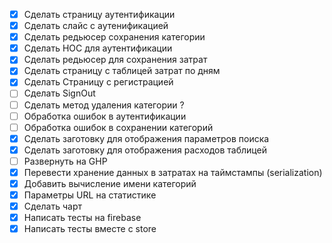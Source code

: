 - [x] Сделать страницу аутентификации
- [x] Сделать слайс с аутенификацией
- [x] Сделать редьюсер сохранения категории
- [x] Сделать HOC для аутентификации
- [x] Сделать редьюсер для сохранения затрат
- [x] Сделать страницу с таблицей затрат по дням
- [x] Сделать Страницу с регистрацией
- [ ] Сделать SignOut
- [ ] Сделать метод удаления категории ?
- [ ] Обработка ошибок в аутентификации
- [ ] Обработка ошибок в сохранении категорий
- [x] Сделать заготовку для отображения параметров поиска
- [x] Сделать заготовку для отображения расходов таблицей
- [ ] Развернуть на GHP
- [x] Перевести хранение данных в затратах на таймстампы (serialization)
- [x] Добавить вычисление имени категорий
- [x] Параметры URL на статистике
- [x] Сделать чарт
- [x] Написать тесты на firebase
- [x] Написать тесты вместе с  store
